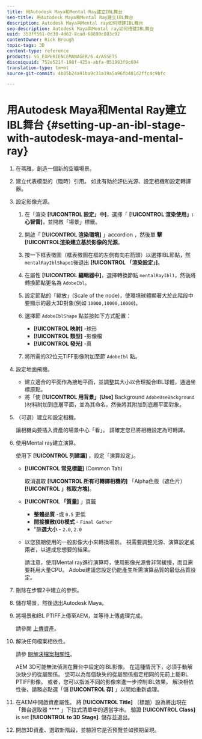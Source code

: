 ```yaml
---
title: 用Autodesk Maya和Mental Ray建立IBL舞台
seo-title: 用Autodesk Maya和Mental Ray建立IBL舞台
description: Autodesk Maya與Mental ray如何搭建IBL舞台
seo-description: Autodesk Maya與Mental ray如何搭建IBL舞台
uuid: 353ff561-0d30-4d62-8cad-68890c883c92
contentOwner: Rick Brough
topic-tags: 3D
content-type: reference
products: SG_EXPERIENCEMANAGER/6.4/ASSETS
discoiquuid: 752e521f-198f-425a-abfa-051993f9c694
translation-type: tm+mt
source-git-commit: 4b05b24a91ba9c31a19a5a96fb481d2ffc4c9bfc

---
```



# 用Autodesk Maya和Mental Ray建立IBL舞台 {#setting-up-an-ibl-stage-with-autodesk-maya-and-mental-ray}

1. 在瑪雅，創造一個新的空曠場景。

1. 建立代表模型的（臨時）引用。 如此有助於評估光源、設定相機和設定轉譯器。
1. 設定影像光源。

   1. 在「渲染 **[!UICONTROL 設定」中]**，選擇「 **[!UICONTROL 渲染使用」:心智雷]**，並開啟「場景」標籤。
   1. 開啟「 **[!UICONTROL 渲染環境]** 」accordion ，然後單 **擊[!UICONTROL渲染建立基於影像的光源**。
   1. 按一下框表徵圖（框表徵圖在框的左側有向右箭頭）以選擇IBL節點，然 `mentalRayIblShape1`後退出 **[!UICONTROL 「渲染設定」]**。
   1. 在屬性 **[!UICONTROL 編輯器中]**，選擇轉換節點 `mentalRayIbl1`，然後將轉換節點更名為 `AdobeIbl`。
   1. 設定節點的「縮放」(Scale of the node)，使環境球體顯著大於此階段中要顯示的最大3D對象(例如 `10000,10000,10000`)。
   1. 選擇節 `AdobeIblShape` 點並按如下方式配置：

      * **[!UICONTROL 映射]** -球形
      * **[!UICONTROL 類型]** -影像檔
      * **[!UICONTROL 發光]** -真
   1. 將所需的32位元TIFF影像附加至節 `AdobeIbl` 點。


1. 設定地面飛機。

   * 建立適合的平面作為接地平面，並調整其大小以合理擬合IBL球體，通過坐標原點。
   * 將「使 **[!UICONTROL 用背景」(Use]** Background `AdobeUseBackground` )材料附加到底層平面，並為其命名，然後將其附加到底層平面對象。

1. （可選）建立和設定相機。

   讓相機向要插入資產的場景中心「看」。 請確定您已將相機設定為可轉譯。

1. 使用Mental ray建立演算。

   使用下 **[!UICONTROL 列建議]** ，設定「演算設定」。

   * **[!UICONTROL 常見標籤]** (Common Tab)

      取消選取 **[!UICONTROL 所有可轉譯相機的]** 「Alpha色版（遮色片） **[!UICONTROL 」核取方塊]**。

   * **[!UICONTROL 「質量]** 」頁籤

      * **整體品質** -或 `0.5` 更低
      * **間接擴散(GI)模式** - `Final Gather`
      * &quot;篩&#x200B;**選大小** - `2.0`, `2.0`
   * 以您預期使用的一般影像大小來轉換場景。 視需要調整光源、演算設定或兩者，以達成您想要的結果。

      請注意，使用Mental ray進行演算時，使用影像光源會非常緩慢，而且需要耗用大量CPU。 Adobe建議您設定仍能產生所需演算品質的最低品質設定。


1. 刪除在步驟2中建立的參照。

1. 儲存場景，然後退出Autodesk Maya。

1. 將場景和IBL PTIFF上傳至AEM，並等待上傳處理完成。

   請參閱 [上傳資產](managing-assets-touch-ui.md#uploading-assets)。

1. 解決任何檔案相依性。

   請參 [閱解決檔案相關性](resolve-file-dependencies.md)。

   AEM 3D可能無法偵測在舞台中設定的IBL影像。 在這種情況下，必須手動解決缺少的從屬關係。 您可以為每個缺失的從屬關係指定相同的先前上載IBL PTIFF影像。 或者，您可以指派不同的影像來進一步控制IBL效果。 解決相依性後，請務必點選「儲 **[!UICONTROL 存]** 」以開始重新處理。

1. 在AEM中開啟資產屬性。 將 **[!UICONTROL Title]** （標題）設為將出現在「舞台選取器 **** 」下拉式清單中的適當字串。 驗證 **[!UICONTROL Class]** is set **[!UICONTROL to 3D Stage]**. 儲存並退出。

1. 開啟3D資產、選取新階段，並驗證它是否預覽並如預期呈現。

